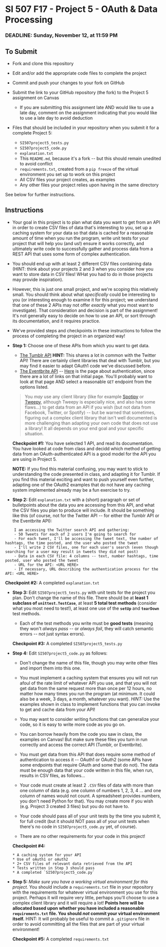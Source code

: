 # SI 507 F17 - Project 5 - OAuth & Data Processing

### DEADLINE: Sunday, November 12, at 11:59 PM

## To Submit

* Fork and clone this repository
* Edit and/or add the appropriate code files to complete the project
* Commit and push your changes to your fork on GitHub
* Submit the link to your GitHub repository (the fork) to the Project 5 assignment on Canvas

    * If you are submitting this assignment late AND would like to use a late day, comment on the assignment indicating that you would like to use a late day to avoid deduction

* Files that should be included in your repository when you submit it for a complete Project 5:

    * `SI507project5_tests.py`
    * `SI507project5_code.py`
    * `explanation.txt`
    * This `README.md`, because it's a fork -- but this should remain unedited to avoid conflict
    * `requirements.txt`, created from a `pip freeze` of the virtual environment you set up to work on this project
    * All CSV files your project creates, as examples
    * Any other files your project relies upon having in the same directory

See below for further instructions.

## Instructions

* Your goal in this project is to plan what data you want to get from an API in order to create CSV files of data that's interesting to you, set up a caching system for your data so that data is cached for a reasonable amount of time when you run the program, write unit tests for your project that will help you (and us!) ensure it works correctly, and ultimately write code to successfully gather and process data from a REST API that uses some form of complex authentication.

* You should end up with at least 2 different CSV files containing data (HINT: think about your projects 2 and 3 when you consider how you want to store data in CSV files! WHat you had to do in those projects may provide inspiration).

* However, this is just one small project, and we're scoping this relatively small. You should think about what *specifically* could be interesting to you (or interesting enough to examine it for this project; we understand that one of these 2 APIs may not offer *exactly* what you most want to investigate). That consideration and decision is part of the assignment! It's not generally easy to decide on how to use an API, or sort through its documentation, and it requires practice.

* We've provided steps and checkpoints in these instructions to follow the process of completing the project in an organized way!

* **Step 1:** Choose one of these APIs from which you want to get data.

  * [The Tumblr API](https://www.tumblr.com/docs/en/api/v2#auth) **HINT:** This shares a lot in common with the Twitter API! There are certainly client libraries that deal with Tumblr, but you may find it easier to adapt OAuth1 code we've discussed before.
  * [The Eventbrite API](https://www.eventbrite.com/developer/v3/)  -- [Here](https://www.eventbrite.com/developer/v3/api_overview/authentication/) is the page about authentication, since there are a lot of links on that initial page. You'll probably want to look at that page AND select a reasonable `GET` endpoint from the options listed.

  > You *may* use any client library (like for example [Spotipy](https://github.com/plamere/spotipy) or [Tweepy](http://www.tweepy.org/), although Tweepy is especially nice, and also has some flaws...) to get data from an API if you wish (but not data from Facebook, Twitter, or Spotify) -- but be warned that sometimes, figuring out a complex client library that isn't well documented is more challenging than adapting your own code that does not use a library! It all depends on your end goal and your specific situation.

  **Checkpoint #1:** You have selected 1 API, and read its documentation. You have looked at code from class and decidd which method of getting data from an OAuth-authenticated API is a good model for the API you are using in Project 5.

  **NOTE:** If you find this material confusing, you may want to stick to understanding the code presented in class, and adapting it for Tumblr. If you find this material exciting and want to push yourself even further, adapting one of the OAuth2 examples that do not have any caching system implemented already may be a fun exercise to try.

* **Step 2:** Edit `explanation.txt` with a (short) paragraph or set of bulletpoints about the data you are accessing from this API, and what the CSV files you plan to produce will include. It should be something like this (of course, not for the Twitter API -- for either the Tumblr API or the Eventbrite API):

```
    I am accessing the Twitter search API and gathering:
    - 50 Tweets for each of 2 users I'm going to search for
    - For each tweet, I'll be accessing the tweet text, the number of hashtags, the time posted, and the user who posted the tweet
    - I'll write 2 CSV files, one for each user's search (even though searching for a user may result in tweets they did not post)
    - Data in each CSV file: 4 columns -- text, number hashtags, time posted, user who posted the tweet
    - URL for the API: <URL HERE>
    - If necessary, URL describing the authentication process for the API: <URL HERE>
```


**Checkpoint #2:** A completed `explanation.txt`


* **Step 3:** Edit `SI507project5_tests.py` with unit tests for the project you plan. Don't change the name of this file. There should be at **least 1 subclass of `unittest.TestCase`**, at least **5 total test methods** (consider what you most need to test!), at least one use of the **`setUp`** and **`tearDown`** test methods.

    * Each of the test methods you write must be **good tests** (meaning they won't *always pass* -- or *always fail*, they will catch semantic errors -- not just syntax errors).

    **Checkpoint #3:** A completed `SI507project5_tests.py`

* **Step 4:** Edit `SI507project5_code.py` as follows:

    * Don't change the name of this file, though you may write other files and import them into this one.

    * You must implement a caching system that ensures you will not run afoul of the rate limit of whatever API you use, and that you will not get data from the same request more than once per 12 hours, no matter how many times you run the program (at minimum. It could also be a week, 3 days, a month, whatever you want). *HINT:* Use the examples shown in class to implement functions that you can invoke to get and cache data from your API!

    * You may want to consider writing functions that can generalize your code, so it is easy to write more code as you go on.

    * You can borrow heavily from the code you saw in class, the examples on Canvas! But make sure these files you turn in run correctly and access the correct API (Tumblr, or Eventbrite).

  * You must get data from this API that does require some method of authentication to access it -- OAuth1 or OAuth2 (some APIs have some endpoints that require OAuth and some that do not). The data must be enough data that your code written in this file, when run, results in CSV files, as follows...

  * Your code must create at least 2 `.CSV` files of data with more than one column of data (e.g. one column of numbers 1, 2, 3, 4 ... and one column of names would not count. A spreadsheet provides numbers, you don't need Python for that). You may create more if you wish (e.g. Project 3 created 3 files) but you do not have to.

  * Your code should pass all of your unit tests by the time you submit it, for full credit (but it should NOT pass all of your unit tests when there's no code in `SI507project5_code.py` yet, of course).

  * There are no other requirements for your code in this project!

  **Checkpoint #4:**
  
      * A caching system for your API
      * Use of oAuth1 or oAuth2
      * 2+ CSV files of relevant data retrieved from the API
      * Tests written in Step 3 should pass
      * A completed `SI507project5_code.py`

* **Step 5:** *Make sure you have a working virtual environment for this project.* You should include a `requirements.txt` file in your repository with the requirements for whatever virtual environment you use for this project. Perhaps it will require very little, perhaps you'll choose to use a complex client library and it will require a lot! **Points here will be allocated based upon whether you have included a reasonable `requirements.txt` file. You should *not* commit your virtual environment itself.** HINT: It will probably be useful to commit a `.gitignore` file in order to avoid committing all the files that are part of your virtual environment!

  **Checkpoint #5:** A completed `requirements.txt`
